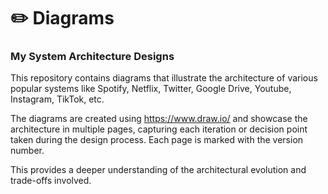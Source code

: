 # ✏️ Diagrams 

###  My System Architecture Designs

This repository contains diagrams that illustrate the architecture of various popular systems like Spotify, Netflix, Twitter, Google Drive, Youtube, Instagram, TikTok, etc.

The diagrams are created using  https://www.draw.io/ and showcase the architecture in multiple pages, capturing each iteration or decision point taken during the design process. Each page is marked with the version number.

This provides a deeper understanding of the architectural evolution and trade-offs involved.
